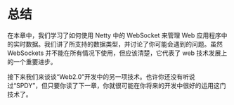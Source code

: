 总结
====

在本章中，我们学习了如何使用 Netty 中的 WebSocket 来管理
 Web 应用程序中的实时数据。我们讲了所支持的数据类型，并讨论了你可能会遇到的问题。虽然 WebSockets 并不能在所有情况下使用，但应该清楚，它代表了 web 技术发展上的一个重要进步。

接下来我们来谈谈“Web2.0”开发中的另一项技术。也许你还没有听说过“SPDY”，但只要你读了下一章，你就很可能在你将来的开发中很好的运用这门技术了。

